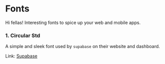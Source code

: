# Fonts
Hi fellas!
Interesting fonts to spice up your web and mobile apps.

### 1. Circular Std
A simple and sleek font used by `supabase` on their website and dashboard.

Link: [Supabase](https://supabase.com)
